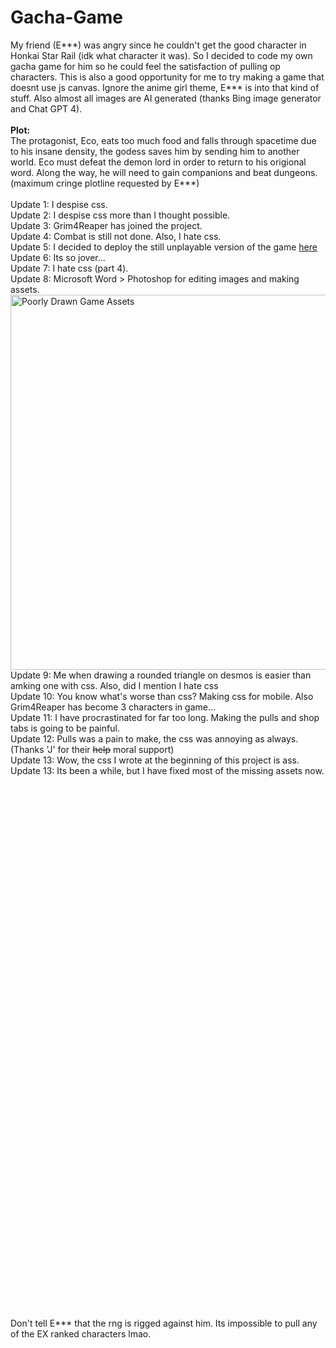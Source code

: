 # Gacha-Game
My friend (E\*\*\*) was angry since he couldn't get the good character in Honkai Star Rail (idk what character it was). So I decided to code my own gacha game for him so he could feel the satisfaction of pulling op characters. This is also a good opportunity for me to try making a game that doesnt use js canvas. Ignore the anime girl theme, E\*\*\* is into that kind of stuff. Also almost all images are AI generated (thanks Bing image generator and Chat GPT 4).<br><br>
**Plot:**<br>
The protagonist, Eco, eats too much food and falls through spacetime due to his insane density, the godess saves him by sending him to another world. Eco must defeat the demon lord in order to return to his origional word. Along the way, he will need to gain companions and beat dungeons. (maximum cringe plotline requested by E\*\*\*)
<br><br>
Update  1: I despise css.<br>
Update  2: I despise css more than I thought possible.<br>
Update  3: Grim4Reaper has joined the project.<br>
Update  4: Combat is still not done. Also, I hate css.<br>
Update  5: I decided to deploy the still unplayable version of the game [here](https://grimreaper2654.github.io/Gacha-Game/main.html)<br>
Update  6: Its so jover...<br>
Update  7: I hate css (part 4).<br>
Update  8: Microsoft Word > Photoshop for editing images and making assets.<br>
<img width="600" alt="Poorly Drawn Game Assets" src="https://github.com/GrimReaper2654/Gacha-Game/assets/80506189/121b86dc-3b2c-494e-8a0e-47e944487f1b"><br>
Update  9: Me when drawing a rounded triangle on desmos is easier than amking one with css. Also, did I mention I hate css<br>
Update 10: You know what's worse than css? Making css for mobile. Also Grim4Reaper has become 3 characters in game...<br>
Update 11: I have procrastinated for far too long. Making the pulls and shop tabs is going to be painful.<br>
Update 12: Pulls was a pain to make, the css was annoying as always. (Thanks 'J' for their ~~help~~ moral support)<br>
Update 13: Wow, the css I wrote at the beginning of this project is ass.<br>
Update 13: Its been a while, but I have fixed most of the missing assets now.<br>
<br>
<br>
<br>
<br>
<br>
<br>
<br>
<br>
<br>
<br>
<br>
<br>
<br>
<br>
<br>
<br>
<br>
<br>
<br>
<br>
<br>
<br>
<br>
<br>
<br>
<br>
<br>
<br>
<br>
<br>
<br>
<br>
<br>
<br>
<br>
<br>
<br>
<br>
<br>
<br>
<br>
<br>
<br>
<br>
<br>
<br>
<br>
<br>
<br>
<br>
<br>
Don't tell E\*\*\* that the rng is rigged against him. Its impossible to pull any of the EX ranked characters lmao.
